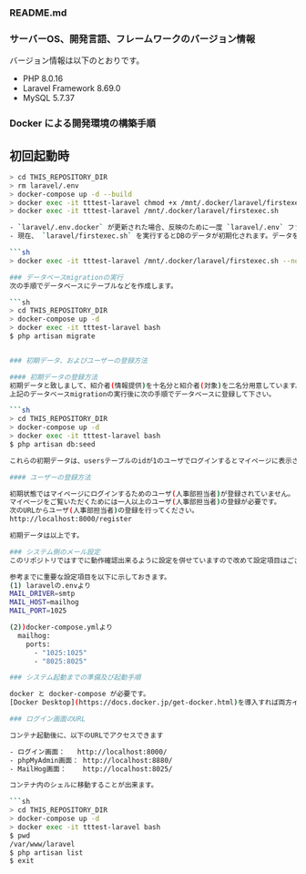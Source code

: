 ### README.md

### サーバーOS、開発言語、フレームワークのバージョン情報

バージョン情報は以下のとおりです。

- PHP               8.0.16 
- Laravel Framework 8.69.0
- MySQL             5.7.37

### Docker による開発環境の構築手順

## 初回起動時

```sh
> cd THIS_REPOSITORY_DIR
> rm laravel/.env
> docker-compose up -d --build
> docker exec -it tttest-laravel chmod +x /mnt/.docker/laravel/firstexec.sh
> docker exec -it tttest-laravel /mnt/.docker/laravel/firstexec.sh

- `laravel/.env.docker` が更新された場合、反映のために一度 `laravel/.env` ファイルを削除する必要があります。それ以外の場合に `laravel/.env` を削除する必要はありません。  
- 現在、 `laravel/firstexec.sh` を実行するとDBのデータが初期化されます。データを削除したくない場合は、引数 `--nodb` をつけて実行してください。  

```sh
> docker exec -it tttest-laravel /mnt/.docker/laravel/firstexec.sh --nodb

### データベースmigrationの実行
次の手順でデータベースにテーブルなどを作成します。

```sh
> cd THIS_REPOSITORY_DIR
> docker-compose up -d
> docker exec -it tttest-laravel bash
$ php artisan migrate


### 初期データ、およびユーザーの登録方法

#### 初期データの登録方法
初期データと致しまして、紹介者(情報提供)を十名分と紹介者(対象)を二名分用意しています。
上記のデータベースmigrationの実行後に次の手順でデータベースに登録して下さい。

```sh
> cd THIS_REPOSITORY_DIR
> docker-compose up -d
> docker exec -it tttest-laravel bash
$ php artisan db:seed

これらの初期データは、usersテーブルのidが1のユーザでログインするとマイページに表示されます。

#### ユーザーの登録方法

初期状態ではマイページにログインするためのユーザ(人事部担当者)が登録されていません。
マイページをご覧いただくためには一人以上のユーザ(人事部担当者)の登録が必要です。
次のURLからユーザ(人事部担当者)の登録を行ってください。
http://localhost:8000/register

初期データは以上です。

### システム側のメール設定
このリポジトリではすでに動作確認出来るように設定を併せていますので改めて設定項目はございません。

参考までに重要な設定項目を以下に示しておきます。
(1) laravelの.envより
MAIL_DRIVER=smtp
MAIL_HOST=mailhog
MAIL_PORT=1025

(2))docker-compose.ymlより
  mailhog:
    ports:
      - "1025:1025"
      - "8025:8025"

### システム起動までの準備及び起動手順

docker と docker-compose が必要です。  
[Docker Desktop](https://docs.docker.jp/get-docker.html)を導入すれば両方インストールできます。

### ログイン画面のURL

コンテナ起動後に、以下のURLでアクセスできます  

- ログイン画面：   http://localhost:8000/
- phpMyAdmin画面： http://localhost:8880/  
- MailHog画面：    http://localhost:8025/   

コンテナ内のシェルに移動することが出来ます。  

```sh
> cd THIS_REPOSITORY_DIR
> docker-compose up -d
> docker exec -it tttest-laravel bash
$ pwd
/var/www/laravel
$ php artisan list
$ exit
```




